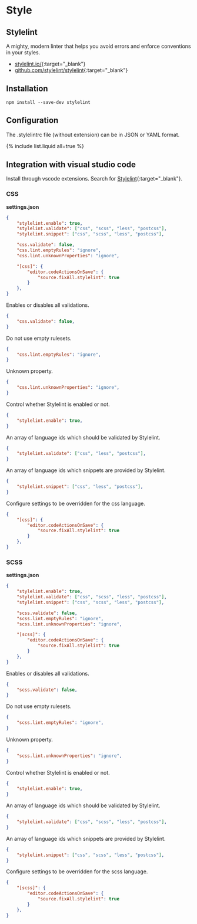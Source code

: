 # Style

## Stylelint

A mighty, modern linter that helps you avoid errors and enforce conventions in your styles.

- [stylelint.io/](https://stylelint.io/){:target="_blank"}
- [github.com/stylelint/stylelint](https://github.com/stylelint/stylelint){:target="_blank"}

## Installation

```shell
npm install --save-dev stylelint
```

## Configuration

The .stylelintrc file (without extension) can be in JSON or YAML format.

{% include list.liquid all=true %}

## Integration with visual studio code

Install through vscode extensions. Search for [Stylelint](https://marketplace.visualstudio.com/items?itemName=stylelint.vscode-stylelint){:target="_blank"}.

### CSS

**settings.json**

```json
{
    "stylelint.enable": true,
    "stylelint.validate": ["css", "scss", "less", "postcss"],
    "stylelint.snippet": ["css", "scss", "less", "postcss"],

    "css.validate": false,
    "css.lint.emptyRules": "ignore",
    "css.lint.unknownProperties": "ignore",

    "[css]": {
        "editor.codeActionsOnSave": {
            "source.fixAll.stylelint": true
        }
    },
}
```

Enables or disables all validations.

```json
{
    "css.validate": false,
}
```

Do not use empty rulesets.

```json
{
    "css.lint.emptyRules": "ignore",
}
```

Unknown property.

```json
{
    "css.lint.unknownProperties": "ignore",
}
```

Control whether Stylelint is enabled or not.

```json
{
    "stylelint.enable": true,
}
```

An array of language ids which should be validated by Stylelint.

```json
{
    "stylelint.validate": ["css", "less", "postcss"],
}
```

An array of language ids which snippets are provided by Stylelint.

```json
{
    "stylelint.snippet": ["css", "less", "postcss"],
}
```

Configure settings to be overridden for the css language.

```json
{
    "[css]": {
        "editor.codeActionsOnSave": {
            "source.fixAll.stylelint": true
        }
    },
}
```

### SCSS

**settings.json**

```json
{
    "stylelint.enable": true,
    "stylelint.validate": ["css", "scss", "less", "postcss"],
    "stylelint.snippet": ["css", "scss", "less", "postcss"],

    "scss.validate": false,
    "scss.lint.emptyRules": "ignore",
    "scss.lint.unknownProperties": "ignore",

    "[scss]": {
        "editor.codeActionsOnSave": {
            "source.fixAll.stylelint": true
        }
    },
}
```

Enables or disables all validations.

```json
{
    "scss.validate": false,
}
```

Do not use empty rulesets.

```json
{
    "scss.lint.emptyRules": "ignore",
}
```

Unknown property.

```json
{
    "scss.lint.unknownProperties": "ignore",
}
```

Control whether Stylelint is enabled or not.

```json
{
    "stylelint.enable": true,
}
```

An array of language ids which should be validated by Stylelint.

```json
{
    "stylelint.validate": ["css", "scss", "less", "postcss"],
}
```

An array of language ids which snippets are provided by Stylelint.

```json
{
    "stylelint.snippet": ["css", "scss", "less", "postcss"],
}
```

Configure settings to be overridden for the scss language.

```json
{
    "[scss]": {
        "editor.codeActionsOnSave": {
            "source.fixAll.stylelint": true
        }
    },
}
```
